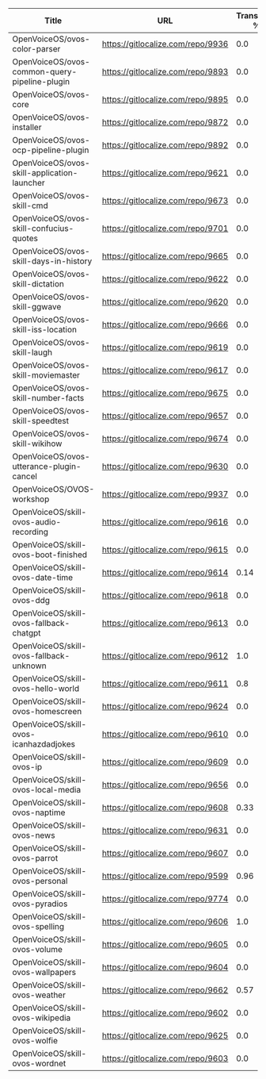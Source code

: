 | Title | URL | Translated % | Total Chars | Total Words | Untranslated Chars | Untranslated Words | Translated Chars | Translated Words |
| --- | --- | --- | --- | --- | --- | --- | --- | --- |
| OpenVoiceOS/ovos-color-parser | https://gitlocalize.com/repo/9936 | 0.0 | 2712 | 460 | 2712 | 460 | 0 | 0 |
| OpenVoiceOS/ovos-common-query-pipeline-plugin | https://gitlocalize.com/repo/9893 | 0.0 | 67 | 15 | 67 | 15 | 0 | 0 |
| OpenVoiceOS/ovos-core | https://gitlocalize.com/repo/9895 | 0.0 | 935 | 153 | 935 | 153 | 0 | 0 |
| OpenVoiceOS/ovos-installer | https://gitlocalize.com/repo/9872 | 0.0 | 6650 | 1003 | 6650 | 1003 | 0 | 0 |
| OpenVoiceOS/ovos-ocp-pipeline-plugin | https://gitlocalize.com/repo/9892 | 0.0 | 2589 | 309 | 2589 | 309 | 0 | 0 |
| OpenVoiceOS/ovos-skill-application-launcher | https://gitlocalize.com/repo/9621 | 0.0 | 503 | 55 | 503 | 55 | 0 | 0 |
| OpenVoiceOS/ovos-skill-cmd | https://gitlocalize.com/repo/9673 | 0.0 | 37 | 2 | 37 | 2 | 0 | 0 |
| OpenVoiceOS/ovos-skill-confucius-quotes | https://gitlocalize.com/repo/9701 | 0.0 | 10458 | 1939 | 10458 | 1939 | 0 | 0 |
| OpenVoiceOS/ovos-skill-days-in-history | https://gitlocalize.com/repo/9665 | 0.0 | 10846463 | 1751649 | 10846463 | 1751649 | 0 | 0 |
| OpenVoiceOS/ovos-skill-dictation | https://gitlocalize.com/repo/9622 | 0.0 | 6654 | 951 | 6654 | 951 | 0 | 0 |
| OpenVoiceOS/ovos-skill-ggwave | https://gitlocalize.com/repo/9620 | 0.0 | 468 | 57 | 468 | 57 | 0 | 0 |
| OpenVoiceOS/ovos-skill-iss-location | https://gitlocalize.com/repo/9666 | 0.0 | 2706 | 439 | 2706 | 439 | 0 | 0 |
| OpenVoiceOS/ovos-skill-laugh | https://gitlocalize.com/repo/9619 | 0.0 | 291 | 41 | 291 | 41 | 0 | 0 |
| OpenVoiceOS/ovos-skill-moviemaster | https://gitlocalize.com/repo/9617 | 0.0 | 3942 | 541 | 3942 | 541 | 0 | 0 |
| OpenVoiceOS/ovos-skill-number-facts | https://gitlocalize.com/repo/9675 | 0.0 | 283 | 43 | 283 | 43 | 0 | 0 |
| OpenVoiceOS/ovos-skill-speedtest | https://gitlocalize.com/repo/9657 | 0.0 | 353 | 61 | 353 | 61 | 0 | 0 |
| OpenVoiceOS/ovos-skill-wikihow | https://gitlocalize.com/repo/9674 | 0.0 | 288 | 50 | 288 | 50 | 0 | 0 |
| OpenVoiceOS/ovos-utterance-plugin-cancel | https://gitlocalize.com/repo/9630 | 0.0 | 220 | 36 | 220 | 36 | 0 | 0 |
| OpenVoiceOS/OVOS-workshop | https://gitlocalize.com/repo/9937 | 0.0 | 5 | 2 | 5 | 2 | 0 | 0 |
| OpenVoiceOS/skill-ovos-audio-recording | https://gitlocalize.com/repo/9616 | 0.0 | 2330 | 355 | 2330 | 355 | 0 | 0 |
| OpenVoiceOS/skill-ovos-boot-finished | https://gitlocalize.com/repo/9615 | 0.0 | 1335 | 168 | 1335 | 168 | 0 | 0 |
| OpenVoiceOS/skill-ovos-date-time | https://gitlocalize.com/repo/9614 | 0.14 | 10935 | 2073 | 9393 | 1801 | 1542 | 272 |
| OpenVoiceOS/skill-ovos-ddg | https://gitlocalize.com/repo/9618 | 0.0 | 1511 | 260 | 1511 | 260 | 0 | 0 |
| OpenVoiceOS/skill-ovos-fallback-chatgpt | https://gitlocalize.com/repo/9613 | 0.0 | 128 | 25 | 128 | 25 | 0 | 0 |
| OpenVoiceOS/skill-ovos-fallback-unknown | https://gitlocalize.com/repo/9612 | 1.0 | 829 | 175 | 0 | 0 | 829 | 175 |
| OpenVoiceOS/skill-ovos-hello-world | https://gitlocalize.com/repo/9611 | 0.8 | 283 | 59 | 58 | 13 | 225 | 46 |
| OpenVoiceOS/skill-ovos-homescreen | https://gitlocalize.com/repo/9624 | 0.0 | 119 | 16 | 119 | 16 | 0 | 0 |
| OpenVoiceOS/skill-ovos-icanhazdadjokes | https://gitlocalize.com/repo/9610 | 0.0 | 357 | 74 | 357 | 74 | 0 | 0 |
| OpenVoiceOS/skill-ovos-ip | https://gitlocalize.com/repo/9609 | 0.0 | 710 | 153 | 710 | 153 | 0 | 0 |
| OpenVoiceOS/skill-ovos-local-media | https://gitlocalize.com/repo/9656 | 0.0 | 685 | 141 | 685 | 141 | 0 | 0 |
| OpenVoiceOS/skill-ovos-naptime | https://gitlocalize.com/repo/9608 | 0.33 | 739 | 131 | 497 | 87 | 242 | 44 |
| OpenVoiceOS/skill-ovos-news | https://gitlocalize.com/repo/9631 | 0.0 | 359 | 54 | 359 | 54 | 0 | 0 |
| OpenVoiceOS/skill-ovos-parrot | https://gitlocalize.com/repo/9607 | 0.0 | 1557 | 283 | 1557 | 283 | 0 | 0 |
| OpenVoiceOS/skill-ovos-personal | https://gitlocalize.com/repo/9599 | 0.96 | 640 | 96 | 26 | 6 | 614 | 90 |
| OpenVoiceOS/skill-ovos-pyradios | https://gitlocalize.com/repo/9774 | 0.0 | 63 | 7 | 63 | 7 | 0 | 0 |
| OpenVoiceOS/skill-ovos-spelling | https://gitlocalize.com/repo/9606 | 1.0 | 138 | 19 | 0 | 0 | 138 | 19 |
| OpenVoiceOS/skill-ovos-volume | https://gitlocalize.com/repo/9605 | 0.0 | 919 | 168 | 919 | 168 | 0 | 0 |
| OpenVoiceOS/skill-ovos-wallpapers | https://gitlocalize.com/repo/9604 | 0.0 | 4807 | 629 | 4807 | 629 | 0 | 0 |
| OpenVoiceOS/skill-ovos-weather | https://gitlocalize.com/repo/9662 | 0.57 | 12604 | 2095 | 5474 | 1006 | 7130 | 1089 |
| OpenVoiceOS/skill-ovos-wikipedia | https://gitlocalize.com/repo/9602 | 0.0 | 924 | 138 | 924 | 138 | 0 | 0 |
| OpenVoiceOS/skill-ovos-wolfie | https://gitlocalize.com/repo/9625 | 0.0 | 352 | 64 | 352 | 64 | 0 | 0 |
| OpenVoiceOS/skill-ovos-wordnet | https://gitlocalize.com/repo/9603 | 0.0 | 705 | 138 | 705 | 138 | 0 | 0 |
